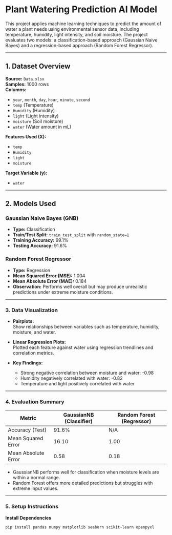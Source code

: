 # Plant Watering Prediction AI Model

This project applies machine learning techniques to predict the amount of water a plant needs using environmental sensor data, including temperature, humidity, light intensity, and soil moisture. The project evaluates two models: a classification-based approach (Gaussian Naive Bayes) and a regression-based approach (Random Forest Regressor).

---

## 1. Dataset Overview

**Source:** `Data.xlsx`  
**Samples:** 1000 rows  
**Columns:**
- `year`, `month`, `day`, `hour`, `minute`, `second`
- `temp` (Temperature)
- `Humidity` (Humidity)
- `light` (Light intensity)
- `moisture` (Soil moisture)
- `water` (Water amount in mL)

**Features Used (X):**
- `temp`
- `Humidity`
- `light`
- `moisture`

**Target Variable (y):**
- `water`

---

## 2. Models Used

### Gaussian Naive Bayes (GNB)
- **Type:** Classification  
- **Train/Test Split:** `train_test_split` with `random_state=1`  
- **Training Accuracy:** 99.1%  
- **Testing Accuracy:** 91.6%  

### Random Forest Regressor

- **Type:** Regression  
- **Mean Squared Error (MSE):** 1.004  
- **Mean Absolute Error (MAE):** 0.184  
- **Observation:** Performs well overall but may produce unrealistic predictions under extreme moisture conditions.

---

### 3. Data Visualization

- **Pairplots:**  
  Show relationships between variables such as temperature, humidity, moisture, and water.

- **Linear Regression Plots:**  
  Plotted each feature against water using regression trendlines and correlation metrics.

- **Key Findings:**  
  - Strong negative correlation between moisture and water: -0.98  
  - Humidity negatively correlated with water: -0.82  
  - Temperature and light positively correlated with water

---

### 4. Evaluation Summary

| Metric                | GaussianNB (Classifier) | Random Forest (Regressor) |
|-----------------------|-------------------------|---------------------------|
| Accuracy (Test)       | 91.6%                   | N/A                       |
| Mean Squared Error    | 16.10                   | 1.00                      |
| Mean Absolute Error   | 0.58                    | 0.18                      |

- GaussianNB performs well for classification when moisture levels are within a normal range.  
- Random Forest offers more detailed predictions but struggles with extreme input values.

---

### 5. Setup Instructions

**Install Dependencies**  
```bash
pip install pandas numpy matplotlib seaborn scikit-learn openpyxl
